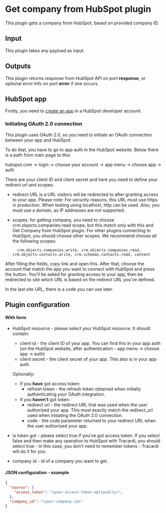 # Get company from HubSpot plugin

This plugin gets a company from HubSpot, based on provided company ID.

## Input
This plugin takes any payload as input.

## Outputs
This plugin returns response from HubSpot API on port **response**, or optional
error info on port **error** if one occurs.

## HubSpot app
Firstly, you need to [create an app](https://legacydocs.hubspot.com/docs/faq/how-do-i-create-an-app-in-hubspot) in 
a HubSpot developer account.

### Initiating OAuth 2.0 connection
This plugin uses OAuth 2.0, so you need to initiate an OAuth connection between your app and HubSpot.

To do that, you have to go to app auth in the HubSpot website. Below there is a path from main page to 
this:

hubspot.com -> login -> choose your account -> app menu -> choose app -> auth 

There are your client ID and client secret and here you need to define your redirect url and scopes:

* redirect URL is a URL visitors will be redirected to after granting access to your app. Please note: For 
  security reasons, this URL must use https in production. When testing using localhost, http can be used. 
  Also, you must use a domain, as IP addresses are not supported.
  
* scopes: for getting company, you need to choose crm.objects.companies.read scope, but this match only with this 
  and Get Company from HubSpot plugin. For other plugins connecting to HubSpot, you should choose other scopes.
  We recommend choose all the following scopes: 
  
        crm.objects.companies.write, crm.objects.companies.read, crm.objects.contacts.write, crm.schemas.contacts.read, content

After filling the fields, copy link and open this. After that, choose the account that match the app you want to
connect with HubSpot and press the button. You'll be asked for granting access to your app, then be redirected to 
site which URL is based on the redirect URL you've defined. 

In the last site URL, there is a code you can use later.


## Plugin configuration

#### With form
* HubSpot resource - please select your HubSpot resource. It should contain: 
    * client id - the client ID of your app. You can find this in your app auth (on the HubSpot 
      website, after authentication - app menu -> choose app -> auth)
    * client secret - the client secret of your app. This also is in your app auth.
  
  Optionally:
    * if you **have** got access token:
      * refresh token - the refresh token obtained when initially authenticating your OAuth integration.
    * if you **haven't** got token:
      * redirect url - the redirect URL that was used when the user authorized your app. This must exactly match 
        the redirect_url used when initiating the OAuth 2.0 connection.
      * code - the code parameter returned to your redirect URL when the user authorized your app.
* is token got - please select true if you've got access token. If you select false and then make any operation 
  to HubSpot with Tracardi, you should select true - in this case, you don't need to remember tokens - Tracardi
  will do it for you.
* company id - id of a company you want to get.

#### JSON configuration - example

```json
{
  "source": {
    "access_token": "<your-access-token-optionally>",
  },
  "company_id": "<your-company-id>"
}
```
